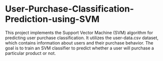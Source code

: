 # User-Purchase-Classification-Prediction-using-SVM
This project implements the Support Vector Machine (SVM) algorithm for predicting user purchase classification. It utilizes the user-data.csv dataset, which contains information about users and their purchase behavior. The goal is to train an SVM classifier to predict whether a user will purchase a particular product or not.

